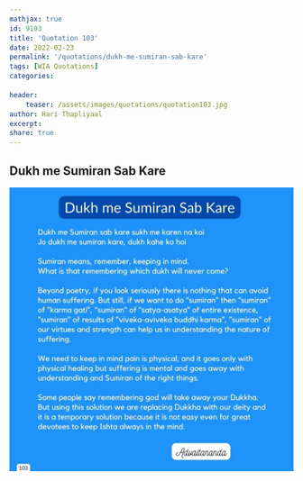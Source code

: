 ```yaml
---
mathjax: true
id: 9103
title: 'Quotation 103'
date: 2022-02-23
permalink: '/quotations/dukh-me-sumiran-sab-kare'
tags: [WIA Quotations] 
categories: 

header:
    teaser: /assets/images/quotations/quotation103.jpg
author: Hari Thapliyaal 
excerpt:
share: true 
---
```


## Dukh me Sumiran Sab Kare

![Dukh me Sumiran Sab Kare](/assets/images/quotations/quotation103.jpg)
